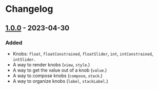 # Changelog

## [1.0.0] - 2023-04-30

[1.0.0]: https://github.com/agj/elm-knobs/tree/1.0.0

### Added

- Knobs: `float`, `floatConstrained`, `floatSlider`, `int`, `intConstrained`, `intSlider`.
- A way to render knobs (`view`, `style`.)
- A way to get the value out of a knob (`value`.)
- A way to compose knobs (`compose`, `stack`.)
- A way to organize knobs (`label`, `stackLabel`.)
